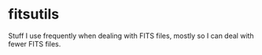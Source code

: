 # fitsutils

Stuff I use frequently when dealing with FITS files, mostly so I can deal with fewer FITS files.
